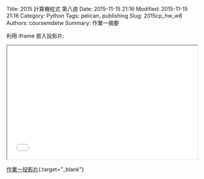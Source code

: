Title: 2015 計算機程式 第八週
Date: 2015-11-15 21:16
Modified: 2015-11-15 21:16
Category: Python
Tags: pelican, publishing
Slug: 2015cp_hw_w8
Authors: coursemdetw
Summary: 作業一摘要


利用 iframe 嵌入投影片:

<iframe src="40023256_cp_w8.html" width="500" height="300"></iframe>

[作業一投影片](40023256_cp_w8.html){:target="_blank"}
